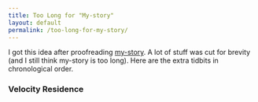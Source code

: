 ```yaml
---
title: Too Long for "My-story"
layout: default
permalink: /too-long-for-my-story/
---
```


I got this idea after proofreading [my-story](/my-story/). A lot of stuff was cut for brevity (and I still think my-story is too long). Here are the extra tidbits in chronological order.

### Velocity Residence